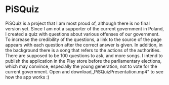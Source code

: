 # PiSQuiz
PiSQuiz is a project that I am most proud of, although there is no final version yet. 
Since I am not a supporter of the current government in Poland, I created a quiz with questions about various offenses of our government. 
To increase the credibility of the questions, a link to the source of the page appears with each question after the correct answer is given.
In addition, in the background there is a song that refers to the actions of the authorities. There are supposed to be 100 questions to ask, and more songs. 
I intend to publish the application in the Play store before the parliamentary elections, which may convince, especially the young generation, not to vote for the current government.
Open  and download,,PiSQuizPresentation.mp4" to see how the app works :)  

